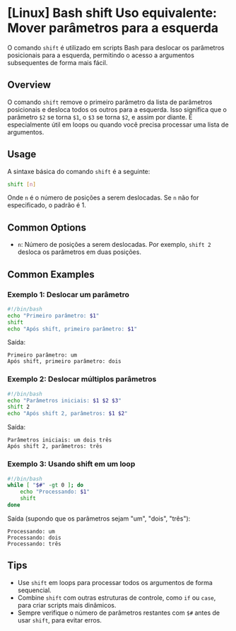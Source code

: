 # [Linux] Bash shift Uso equivalente: Mover parâmetros para a esquerda

O comando `shift` é utilizado em scripts Bash para deslocar os parâmetros posicionais para a esquerda, permitindo o acesso a argumentos subsequentes de forma mais fácil.

## Overview
O comando `shift` remove o primeiro parâmetro da lista de parâmetros posicionais e desloca todos os outros para a esquerda. Isso significa que o parâmetro `$2` se torna `$1`, o `$3` se torna `$2`, e assim por diante. É especialmente útil em loops ou quando você precisa processar uma lista de argumentos.

## Usage
A sintaxe básica do comando `shift` é a seguinte:

```bash
shift [n]
```

Onde `n` é o número de posições a serem deslocadas. Se `n` não for especificado, o padrão é 1.

## Common Options
- `n`: Número de posições a serem deslocadas. Por exemplo, `shift 2` desloca os parâmetros em duas posições.
  
## Common Examples

### Exemplo 1: Deslocar um parâmetro
```bash
#!/bin/bash
echo "Primeiro parâmetro: $1"
shift
echo "Após shift, primeiro parâmetro: $1"
```
Saída:
```
Primeiro parâmetro: um
Após shift, primeiro parâmetro: dois
```

### Exemplo 2: Deslocar múltiplos parâmetros
```bash
#!/bin/bash
echo "Parâmetros iniciais: $1 $2 $3"
shift 2
echo "Após shift 2, parâmetros: $1 $2"
```
Saída:
```
Parâmetros iniciais: um dois três
Após shift 2, parâmetros: três
```

### Exemplo 3: Usando shift em um loop
```bash
#!/bin/bash
while [ "$#" -gt 0 ]; do
    echo "Processando: $1"
    shift
done
```
Saída (supondo que os parâmetros sejam "um", "dois", "três"):
```
Processando: um
Processando: dois
Processando: três
```

## Tips
- Use `shift` em loops para processar todos os argumentos de forma sequencial.
- Combine `shift` com outras estruturas de controle, como `if` ou `case`, para criar scripts mais dinâmicos.
- Sempre verifique o número de parâmetros restantes com `$#` antes de usar `shift`, para evitar erros.
